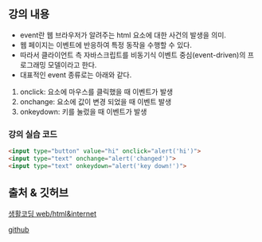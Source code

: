 ## 강의 내용 
- event란 웹 브라우저가 알려주는 html 요소에 대한 사건의 발생을 의미.
- 웹 페이지는 이벤트에 반응하여 특정 동작을 수행할 수 있다.
- 따라서 클라이언트 측 자바스크립트를 비동기식 이벤트 중심(event-driven)의 프로그래밍 모델이라고 한다.
- 대표적인 event 종류로는 아래와 같다.
1) onclick: 요소에 마우스를 클릭했을 때 이벤트가 발생
2) onchange: 요소에 값이 변경 되었을 때 이벤트 발생
3) onkeydown: 키를 눌렀을 때 이벤트가 발생

### 강의 실습 코드
```html
<input type="button" value="hi" onclick="alert('hi')">
<input type="text" onchange="alert('changed')">
<input type="text" onkeydown="alert('key down!')">
```

## 출처 & 깃허브
[생활코딩 web/html&internet](https://opentutorials.org/course/3084)

[github](https://github.com/KYUSEONGHAN)